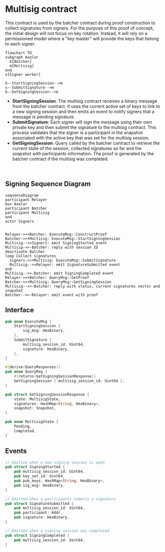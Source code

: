 # Multisig contract

This contract is used by the batcher contract during proof construction to collect signatures from signers. For the purpose of this proof of concept, the initial design will not focus on key rotation. Instead, it will rely on a permissioned model where a "key master" will provide the keys that belong to each signer.

```mermaid
flowchart TD
subgraph Axelar
  b[Batcher]
  m[Multisig]
end
s[Signer worker]

b--StartSigningSession-->m
s--SubmitSignature-->m
b--GetSigningSession-->m
```

- **StartSigningSession**: The multisig contract receives a binary message from the batcher contract. It uses the current active set of keys to link to a new signing session and then emits an event to notify signers that a message is pending signature.
- **SubmitSignature**: Each signer will sign the message using their own private key and then submit the signature to the multisig contract. This process validates that the signer is a participant in the snapshot associated with the active key that was set for the multisig session.
- **GetSigningSession**: Query called by the batcher contract to retrieve the current state of the session, collected signatures so far and the snapshot with participants information. The proof is generated by the batcher contract if the multisig was completed.

<br>

## Signing Sequence Diagram

```mermaid
sequenceDiagram
participant Relayer
box Axelar
participant Batcher
participant Multisig
end
actor Signers


Relayer->>+Batcher: ExecuteMsg::ConstructProof
Batcher->>+Multisig: ExecuteMsg::StartSigningSession
Multisig-->>Signers: emit SigningStarted event
Multisig->>-Batcher: reply with session ID
deactivate Batcher
loop Collect signatures
  Signers->>+Multisig: ExecuteMsg::SubmitSignature
  Multisig-->>Relayer: emit SignatureSubmitted event
end
Multisig-->>-Batcher: emit SigningCompleted event
Relayer->>+Batcher: QueryMsg::GetProof
Batcher->>+Multisig: QueryMsg::GetSigningSession
Multisig-->>-Batcher: reply with status, current signatures vector and snapshot
Batcher-->>-Relayer: emit event with proof

```

## Interface

```Rust
pub enum ExecuteMsg {
    StartSigningSession {
        sig_msg: HexBinary,
    },
    SubmitSignature {
        multisig_session_id: Uint64,
        signature: HexBinary,
    },
}

#[derive(QueryResponses)]
pub enum QueryMsg {
    #[returns(GetSigningSessionResponse)]
    GetSigningSession { multisig_session_id: Uint64 },
}

pub struct GetSigningSessionResponse {
    state: MultisigState,
    signatures: HashMap<String, HexBinary>,
    snapshot: Snapshot,
}

pub enum MultisigState {
    Pending,
    Completed,
}
```

## Events

```Rust
// Emitted when a new signing session is open
pub struct SigningStarted {
    pub multisig_session_id: Uint64,
    pub key_set_id: Uint64,
    pub pub_keys: HashMap<String, HexBinary>,
    pub sig_msg: HexBinary,
}

// Emitted when a participants submits a signature
pub struct SignatureSubmitted {
    pub multisig_session_id: Uint64,
    pub participant: Addr,
    pub signature: HexBinary,
}

// Emitted when a signing session was completed
pub struct SigningCompleted {
    pub multisig_session_id: Uint64,
}
```
